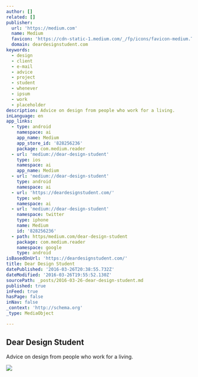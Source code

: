 ```yaml
---
author: []
related: []
publisher:
  url: 'https://medium.com'
  name: Medium
  favicon: 'https://cdn-static-1.medium.com/_/fp/icons/favicon-medium.TAS6uQ-Y7kcKgi0xjcYHXw.ico'
  domain: deardesignstudent.com
keywords:
  - design
  - client
  - e-mail
  - advice
  - project
  - student
  - whenever
  - ipsum
  - work
  - placeholder
description: Advice on design from people who work for a living.
inLanguage: en
app_links:
  - type: android
    namespace: ai
    app_name: Medium
    app_store_id: '828256236'
    package: com.medium.reader
  - url: 'medium://dear-design-student'
    type: ios
    namespace: ai
    app_name: Medium
  - url: 'medium://dear-design-student'
    type: android
    namespace: ai
  - url: 'https://deardesignstudent.com/'
    type: web
    namespace: ai
  - url: 'medium://dear-design-student'
    namespace: twitter
    type: iphone
    name: Medium
    id: '828256236'
  - path: https/medium.com/dear-design-student
    package: com.medium.reader
    namespace: google
    type: android
isBasedOnUrl: 'https://deardesignstudent.com/'
title: Dear Design Student
datePublished: '2016-03-26T20:38:55.732Z'
dateModified: '2016-03-26T19:55:52.130Z'
sourcePath: _posts/2016-03-26-dear-design-student.md
published: true
inFeed: true
hasPage: false
inNav: false
_context: 'http://schema.org'
_type: MediaObject

---
```

<article style=""><h1>Dear Design Student</h1><p>Advice on design from people who work for a living.</p><img src="https://cdn-images-1.medium.com/max/800/1*DgBfTDX9b1pnS_Vc63Ql7w.png" /></article>